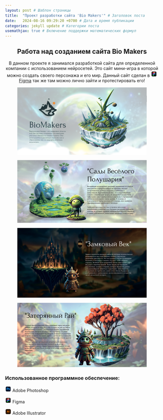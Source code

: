 ```yaml
---
layout: post # Шаблон страницы
title:  "Проект разработки сайта 'Bio Makers'" # Заголовок поста
date:   2024-08-16 09:29:20 +0700 # Дата и время публикации
categories: jekyll update # Категории поста
usemathjax: true # Включение поддержки математических формул
---
```



<div style="text-align: center;">
<h2>Работа над созданием сайта Bio Makers</h2>

<p>В данном проекте я занимался разработкой сайта для определенной компании с использованием нейросетей.
Это сайт мини-игра в которой можно создать своего персонажа и его мир. Данный сайт сделан в <img src="/assets/img/icon/figma.png" alt="figma icon" style="width:20px;"> <a href="https://www.figma.com/proto/GOYqog2BZTLQkIyoEWx1yG/BioMakers?node-id=44-241&starting-point-node-id=44%3A60&t=aKosCjHeXEPBRsoa-1" target="_blank">Figma</a> так же там можно лично зайти и протестировать его!</p>
</div>
<figure>
<img src="/assets\img\biomakers/0.png" alt="Титульная картинка" class="zoomable" onclick="openModal(this)">
</figure>
<figure>
<img src="/assets\img\biomakers/1.png" alt="Титульная картинка" class="zoomable" onclick="openModal(this)">
</figure>
<figure>
<img src="/assets\img\biomakers/2.png" alt="Титульная картинка" class="zoomable" onclick="openModal(this)">
</figure>
<figure>
<img src="/assets\img\biomakers/3.png" alt="Титульная картинка" class="zoomable" onclick="openModal(this)">
</figure>

<!-- Модальное окно для увеличенного изображения -->
<div id="imageModal" class="modal">
  <span class="close" onclick="closeModal()">&times;</span>
  <img class="modal-content" id="modalImage">
</div>

<h3>Использованное программное обеспечение:</h3>
<div class="software-list">
    <p><img src="/assets/img/icon/photoshop.png" alt="photoshop icon" style="width:20px;"> Adobe Photoshop</p>
    <p><img src="/assets/img/icon/figma.png" alt="figma icon" style="width:20px;"> Figma</p>
    <p><img src="/assets/img/icon/illustrator.png" alt="adobeXD icon" style="width:20px;"> Adobe Illustrator</p>
</div>
<style>
.modal {
  display: none;
  position: fixed;
  z-index: 999;
  padding-top: 50px;
  left: 0;
  top: 0;
  width: 100%;
  height: 100%;
  background-color: rgba(0,0,0,0.9);
  cursor: pointer;
}

.modal-content {
  margin: auto;
  display: block;
  max-width: 90%;
  max-height: 90vh;
}

.close {
  position: fixed;
  left: 50%;
  transform: translateX(-50%);
  bottom: 20px;
  color: #f1f1f1;
  font-size: 40px;
  font-weight: bold;
  cursor: pointer;
}

@media screen and (min-width: 768px) {
  .close {
    position: absolute;
    left: auto;
    right: 35px;
    top: 15px;
    bottom: auto;
    transform: none;
  }
}

.zoomable {
  cursor: pointer;
}
</style>

<script>
function openModal(img) {
  var modal = document.getElementById("imageModal");
  var modalImg = document.getElementById("modalImage");
  modal.style.display = "block";
  modalImg.src = img.src;
  
  modal.onclick = function(e) {
    if (e.target === modal || e.target === modalImg) {
      closeModal();
    }
  }
}

function closeModal() {
  document.getElementById("imageModal").style.display = "none";
}
</script>

<div class="project-description">
</div>
